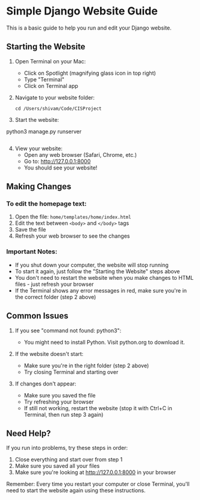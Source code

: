 # Simple Django Website Guide

This is a basic guide to help you run and edit your Django website.

## Starting the Website

1. Open Terminal on your Mac:
   - Click on Spotlight (magnifying glass icon in top right)
   - Type "Terminal"
   - Click on Terminal app

2. Navigate to your website folder:
   ```
   cd /Users/shivam/Code/CISProject
   ```

3. Start the website:

python3 manage.py runserver
   ```
   
   ```

4. View your website:
   - Open any web browser (Safari, Chrome, etc.)
   - Go to: http://127.0.0.1:8000
   - You should see your website!

## Making Changes

### To edit the homepage text:
1. Open the file: `home/templates/home/index.html`
2. Edit the text between `<body>` and `</body>` tags
3. Save the file
4. Refresh your web browser to see the changes

### Important Notes:
- If you shut down your computer, the website will stop running
- To start it again, just follow the "Starting the Website" steps above
- You don't need to restart the website when you make changes to HTML files - just refresh your browser
- If the Terminal shows any error messages in red, make sure you're in the correct folder (step 2 above)

## Common Issues

1. If you see "command not found: python3":
   - You might need to install Python. Visit python.org to download it.

2. If the website doesn't start:
   - Make sure you're in the right folder (step 2 above)
   - Try closing Terminal and starting over

3. If changes don't appear:
   - Make sure you saved the file
   - Try refreshing your browser
   - If still not working, restart the website (stop it with Ctrl+C in Terminal, then run step 3 again)

## Need Help?
If you run into problems, try these steps in order:
1. Close everything and start over from step 1
2. Make sure you saved all your files
3. Make sure you're looking at http://127.0.0.1:8000 in your browser

Remember: Every time you restart your computer or close Terminal, you'll need to start the website again using these instructions. 